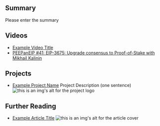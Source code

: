 ## Summary

Please enter the summary

## Videos

- [Example Video Title](https://www.youtube.com/watch?v=TDGq4aeevgY)
- [PEEPanEIP #41: EIP-3675: Upgrade consensus to Proof-of-Stake with Mikhail Kalinin](https://www.youtube.com/watch?v=zNIrIninMgg&list=PL4cwHXAawZxqu0PKKyMzG_3BJV_xZTi1F&index=72)

## Projects

- [Example Project Name](https://xxxx.xxx/xxxxx) Project Description (one sentence) ![this is an img's alt for the project logo](https://xxxx.xxx/project-logo.xxx)

## Further Reading

- [Example Article Title](https://xxxx.xxx/xxxxx) ![this is an img's alt for the article cover](https://xxxx.xxx/article-cover.xxx)

